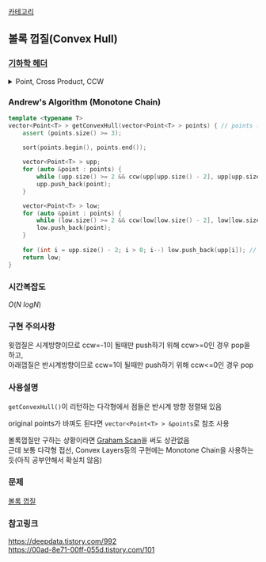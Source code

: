 [카테고리](/README.md)
## 볼록 껍질(Convex Hull)
### [기하학 헤더](/기하학/Geometry%20Header.md)
<details>
<summary>Point, Cross Product, CCW</summary>

```cpp
template <typename T>
struct Point {
    T x, y;
    
    bool operator<(const Point &other) const { return tie(x, y) < tie(other.x, other.y); }
    Point operator-(const Point &other) const { return {x - other.x, y - other.y}; }
};

template <typename T>
T crossProduct(const Point<T> &p1, const Point<T> &p2) {
    return (p1.x * p2.y - p2.x * p1.y);
}

template <typename T>
int ccw(const Point<T> &p1, const Point<T> &p2, const Point<T> &p3) { // -1 : 시계, 0 : 일직선, 1 : 반시계
    T cp = crossProduct(p2 - p1, p3 - p1);
    return (cp > 0) - (cp < 0);
}
```
</details>

### Andrew's Algorithm (Monotone Chain)
```cpp
template <typename T>
vector<Point<T> > getConvexHull(vector<Point<T> > points) { // points 원본 배열 바껴도 괜찮으면 &points로 받기
    assert (points.size() >= 3);
    
    sort(points.begin(), points.end());

    vector<Point<T> > upp;
    for (auto &point : points) {
        while (upp.size() >= 2 && ccw(upp[upp.size() - 2], upp[upp.size() - 1], point) >= 0) upp.pop_back();
        upp.push_back(point);
    }

    vector<Point<T> > low;
    for (auto &point : points) {
        while (low.size() >= 2 && ccw(low[low.size() - 2], low[low.size() - 1], point) <= 0) low.pop_back();
        low.push_back(point);
    }
    
    for (int i = upp.size() - 2; i > 0; i--) low.push_back(upp[i]); // upp과 low의 시작점, 끝점은 중복되는 동일한 점임
    return low;
}
```
### 시간복잡도
$O(N~logN)$   

### 구현 주의사항
윗껍질은 시계방향이므로 ccw=-1이 될때만 push하기 위해 ccw>=0인 경우 pop을 하고,   
아래껍질은 반시계방향이므로 ccw=1이 될때만 push하기 위해 ccw<=0인 경우 pop   

### 사용설명
`getConvexHull()`이 리턴하는 다각형에서 점들은 반시계 방향 정렬돼 있음   

original points가 바껴도 된다면 `vector<Point<T> > &points`로 참조 사용   

볼록껍질만 구하는 상황이라면 [Graham Scan](/기하학/볼록껍질(Graham%20Scan).md)을 써도 상관없음   
근데 보통 다각형 접선, Convex Layers등의 구현에는 Monotone Chain을 사용하는 듯(아직 공부안해서 확실치 않음) <!-- TODO -->   

### 문제
[볼록 껍질](https://www.acmicpc.net/problem/1708)   

### 참고링크
https://deepdata.tistory.com/992   
https://00ad-8e71-00ff-055d.tistory.com/101   